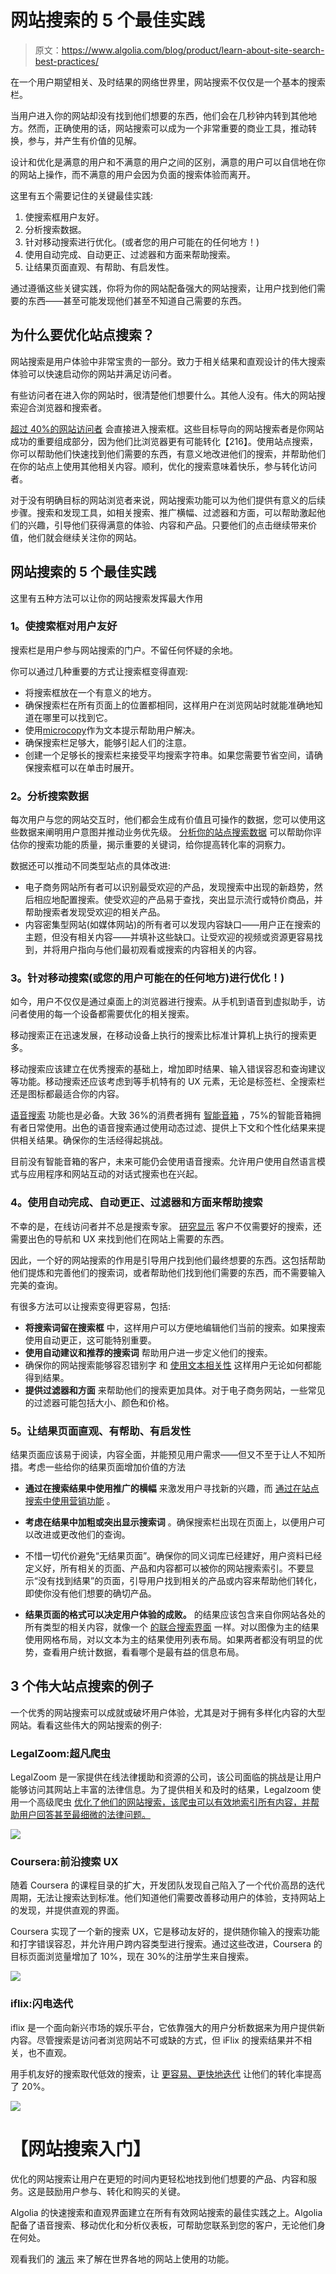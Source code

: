 # 网站搜索的 5 个最佳实践

> 原文：<https://www.algolia.com/blog/product/learn-about-site-search-best-practices/>

在一个用户期望相关、及时结果的网络世界里，网站搜索不仅仅是一个基本的搜索栏。

当用户进入你的网站却没有找到他们想要的东西，他们会在几秒钟内转到其他地方。然而，正确使用的话，网站搜索可以成为一个非常重要的商业工具，推动转换，参与，并产生有价值的见解。

设计和优化是满意的用户和不满意的用户之间的区别，满意的用户可以自信地在你的网站上操作，而不满意的用户会因为负面的搜索体验而离开。

这里有五个需要记住的关键最佳实践:

1.  使搜索框用户友好。
2.  分析搜索数据。
3.  针对移动搜索进行优化。(或者您的用户可能在的任何地方！)
4.  使用自动完成、自动更正、过滤器和方面来帮助搜索。
5.  让结果页面直观、有帮助、有启发性。

通过遵循这些关键实践，你将为你的网站配备强大的网站搜索，让用户找到他们需要的东西——甚至可能发现他们甚至不知道自己需要的东西。

## [](#why-optimize-site-search)为什么要优化站点搜索？

网站搜索是用户体验中非常宝贵的一部分。致力于相关结果和直观设计的伟大搜索体验可以快速启动你的网站并满足访问者。

有些访问者在进入你的网站时，很清楚他们想要什么。其他人没有。伟大的网站搜索迎合浏览器和搜索者。

[超过 40%的网站访问者](https://www.forrester.com/report/MustHave+eCommerce+Features/-/E-RES89561) 会直接进入搜索框。这些目标导向的网站搜索者是你网站成功的重要组成部分，因为他们比浏览器更有可能转化[](https://neilpatel.com/blog/site-search-killing-your-conversion/)【216】。使用站点搜索，你可以帮助他们快速找到他们需要的东西，有意义地改进他们的搜索，并帮助他们在你的站点上使用其他相关内容。顺利，优化的搜索意味着快乐，参与转化访问者。

对于没有明确目标的网站浏览者来说，网站搜索功能可以为他们提供有意义的后续步骤。搜索和发现工具，如相关搜索、推广横幅、过滤器和方面，可以帮助激起他们的兴趣，引导他们获得满意的体验、内容和产品。只要他们的点击继续带来价值，他们就会继续关注你的网站。

## [](#5-best-practices-for-site-search)网站搜索的 5 个最佳实践

这里有五种方法可以让你的网站搜索发挥最大作用

### [](#1-make-the-search-box-user-friendly)1。使搜索框对用户友好

搜索栏是用户参与网站搜索的门户。不留任何怀疑的余地。

你可以通过几种重要的方式让搜索框变得直观:

*   将搜索框放在一个有意义的地方。
*   确保搜索栏在所有页面上的位置都相同，这样用户在浏览网站时就能准确地知道在哪里可以找到它。
*   使用[microcopy](https://uxdesign.cc/the-magic-of-microcopy-a56c5decbe1f)作为文本提示帮助用户解决。
*   确保搜索栏足够大，能够引起人们的注意。
*   创建一个足够长的搜索栏来接受平均搜索字符串。如果您需要节省空间，请确保搜索框可以在单击时展开。

### [](#2-analyze-search-data)2。分析搜索数据

每次用户与您的网站交互时，他们都会生成有价值且可操作的数据，您可以使用这些数据来阐明用户意图并推动业务优先级。 [分析你的站点搜索数据](https://blog.algolia.com/internal-site-search-analysis) 可以帮助你评估你的搜索功能的质量，揭示重要的关键词，给你提高转化率的洞察力。

数据还可以推动不同类型站点的具体改进:

*   电子商务网站所有者可以识别最受欢迎的产品，发现搜索中出现的新趋势，然后相应地配置搜索。使受欢迎的产品易于查找，突出显示流行或特价商品，并帮助搜索者发现受欢迎的相关产品。
*   内容密集型网站(如媒体网站)的所有者可以发现内容缺口——用户正在搜索的主题，但没有相关内容——并填补这些缺口。让受欢迎的视频或资源更容易找到，并将用户指向与他们最初观看或搜索的内容相关的内容。

### [](#3-optimize-for-mobile-searching-or-anywhere-your-users-might-be)3。针对移动搜索(或您的用户可能在的任何地方)进行优化！)

如今，用户不仅仅是通过桌面上的浏览器进行搜索。从手机到语音到虚拟助手，访问者使用的每一个设备都需要优化的相关搜索。

移动搜索正在迅速发展，在移动设备上执行的搜索比标准计算机上执行的搜索更多。

移动搜索应该建立在优秀搜索的基础上，增加即时结果、输入错误容忍和查询建议等功能。移动搜索还应该考虑到[](https://blog.algolia.com/mobile-search-ux-tips/)等手机特有的 UX 元素，无论是标签栏、全搜索栏还是图标都最适合你的内容。

[语音搜索](https://blog.algolia.com/amazon-alexa-voice-search/) 功能也是必备。大致 36%的消费者拥有 [智能音箱](https://www.cmo.com/adobe-digital-insights/articles/2019/2/22/adobe-voice-report-feb19.html#gs.bk56q7) ，75%的智能音箱拥有者日常使用。出色的语音搜索通过使用动态过滤、提供上下文和个性化结果来提供相关结果。确保你的生活经得起挑战。

目前没有智能音箱的客户，未来可能仍会使用语音搜索。允许用户使用自然语言模式与应用程序和网站互动的对话式搜索也在兴起。

### [](#4-use-autocomplete-autocorrect-filters-and-facets-to-assist-search)4。使用自动完成、自动更正、过滤器和方面来帮助搜索

不幸的是，在线访问者并不总是搜索专家。 [研究显示](https://www.nngroup.com/articles/search-not-enough/) 客户不仅需要好的搜索，还需要出色的导航和 UX 来找到他们在网站上需要的东西。

因此，一个好的网站搜索的作用是引导用户找到他们最终想要的东西。这包括帮助他们提炼和完善他们的搜索词，或者帮助他们找到他们需要的东西，而不需要输入完美的查询。

有很多方法可以让搜索变得更容易，包括:

*   **将搜索词留在搜索框** 中，这样用户可以方便地编辑他们当前的搜索。如果搜索使用自动更正，这可能特别重要。
*   **使用自动建议和推荐的搜索词** 帮助用户进一步定义他们的搜索。
*   确保你的网站搜索能够容忍错别字 和 [使用文本相关性](https://blog.algolia.com/inside-the-algolia-enginepart-4-textual-relevance/) 这样用户无论如何都能得到结果。
*   **提供过滤器和方面** 来帮助他们的搜索更加具体。对于电子商务网站，一些常见的过滤器可能包括大小、颜色和价格。

### [](#5-make-the-results-page-intuitive-helpful-and-inspiring)5。让结果页面直观、有帮助、有启发性

结果页面应该易于阅读，内容全面，并能预见用户需求——但又不至于让人不知所措。考虑一些给你的结果页面增加价值的方法

*   **通过在搜索结果中使用推广的横幅** 来激发用户寻找新的兴趣，而 [通过在站点搜索中使用营销功能](https://www.algolia.com/doc/guides/managing-results/rules/merchandising-and-promoting/) 。
*   **考虑在结果中加粗或突出显示搜索词** 。确保搜索栏出现在页面上，以便用户可以改进或更改他们的查询。

*   不惜一切代价避免“无结果页面”。确保你的同义词库已经建好，用户资料已经定义好，所有相关的页面、产品和内容都可以被你的网站搜索索引。不要显示“没有找到结果”的页面，引导用户找到相关的产品或内容来帮助他们转化，即使你没有他们想要的确切产品。

*   **结果页面的格式可以决定用户体验的成败。** 的结果应该包含来自你网站各处的所有类型的相关内容，就像一个 [的联合搜索界面](https://blog.algolia.com/federated-search-types/) 一样。对以图像为主的结果使用网格布局，对以文本为主的结果使用列表布局。如果两者都没有明显的优势，查看用户统计数据，看看哪个是最有益的信息布局。

## [](#3-examples-of-great-site-search)3 个伟大站点搜索的例子

一个优秀的网站搜索可以成就或破坏用户体验，尤其是对于拥有多样化内容的大型网站。看看这些伟大的网站搜索的例子:

### LegalZoom:超凡爬虫

LegalZoom 是一家提供在线法律援助和资源的公司，该公司面临的挑战是让用户能够访问其网站上丰富的法律信息。为了提供相关和及时的结果，Legalzoom 使用一个高级爬虫 [优化了他们的网站搜索，该爬虫可以有效地索引所有内容，并帮助用户回答甚至最细微的法律问题。](https://goto.algolia.com/legalzoom)

![](img/fd697f0b5f87e8043f6005889b741dff.png)

### [](#coursera-cutting-edge-search-ux)Coursera:前沿搜索 UX

随着 Coursera 的课程目录的扩大，开发团队发现自己陷入了一个代价高昂的迭代周期，无法让搜索达到标准。他们知道他们需要改善移动用户的体验，支持网站上的发现，并提供直观的界面。

Coursera 实现了一个新的搜索 UX[](https://goto.algolia.com/coursera)，它是移动友好的，提供随你输入的搜索功能和打字错误容忍，并允许用户跨内容类型进行搜索。通过这些改进，Coursera 的目标页面浏览量增加了 10%，现在 30%的注册学生来自搜索。

![](img/7a82f6311bfd1d52ffaf4d4f4c8f36ac.png)

### [](#iflix-lightning-iterations)iflix:闪电迭代

iflix 是一个面向新兴市场的娱乐平台，它依靠强大的用户分析数据来为用户提供新内容。尽管搜索是访问者浏览网站不可或缺的方式，但 iFlix 的搜索结果并不相关，也不直观。

用手机友好的搜索取代低效的搜索，让 [更容易、更快地迭代](https://goto.algolia.com/iflix) 让他们的转化率提高了 20%。

![](img/e954d5ccfe500442ff21836b4c79bf58.png)

# [](#getting-started-with-site-search)【网站搜索入门】

优化的网站搜索让用户在更短的时间内更轻松地找到他们想要的产品、内容和服务。这是鼓励用户参与、转化和购买的关键。

Algolia 的快速搜索和直观界面建立在所有有效网站搜索的最佳实践之上。Algolia 配备了语音搜索、移动优化和分析仪表板，可帮助您联系到您的客户，无论他们身在何处。

观看我们的 [演示](https://go.algolia.com/deep-dove-demo-nav) 来了解在世界各地的网站上使用的功能。